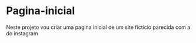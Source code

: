# Pagina-inicial
 Neste projeto vou criar uma pagina inicial de um site ficticio parecida com a do instagram
